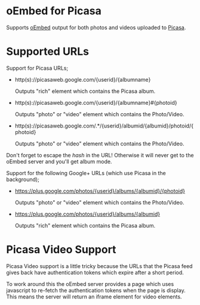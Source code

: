 oEmbed for Picasa
==============================================================================

Supports [oEmbed] output for both photos and videos uploaded to [Picasa].
 
 [oEmbed]: http://oembed.com
 [Picasa]: http://picasaweb.google.com


Supported URLs
==============================================================================
Support for Picasa URLs;

 * http(s)://picasaweb.google.com/{userid}/{albumname}

     Outputs "rich" element which contains the Picasa album.

 * http(s)://picasaweb.google.com/{userid}/{albumname}#{photoid}

     Outputs "photo" or "video" element which contains the Photo/Video.

 * http(s)://picasaweb.google.com/.*/{userid}/albumid/{albumid}/photoid/{photoid}

     Outputs "photo" or "video" element which contains the Photo/Video.

Don't forget to escape the *hash* in the URL! Otherwise it will never get to
the oEmbed server and you'll get album mode.

Support for the following Google+ URLs (which use Picasa in the background);

 * https://plus.google.com/photos/{userid}/albums/{albumid}/{photoid}

     Outputs "photo" or "video" element which contains the Photo/Video.

 * https://plus.google.com/photos/{userid}/albums/{albumid}

     Outputs "rich" element which contains the Picasa album.


Picasa Video Support
==============================================================================

Picasa Video support is a little tricky because the URLs that the Picasa feed
gives back have authentication tokens which expire after a short period.

To work around this the oEmbed server provides a page which uses javascript to
re-fetch the authentication tokens when the page is display. This means the
server will return an iframe element for video elements.

